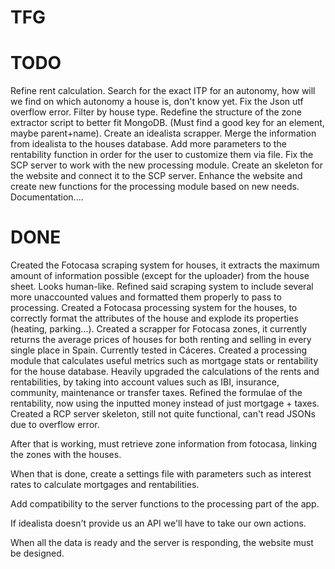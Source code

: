 # TFG

# TODO
Refine rent calculation.
Search for the exact ITP for an autonomy, how will we find on which autonomy a house is, don't know yet.
Fix the Json utf overflow error.
Filter by house type.
Redefine the structure of the zone extractor script to better fit MongoDB. (Must find a good key for an element, maybe parent+name).
Create an idealista scrapper.
Merge the information from idealista to the houses database.
Add more parameters to the rentability function in order for the user to customize them via file.
Fix the SCP server to work with the new processing module.
Create an skeleton for the website and connect it to the SCP server.
Enhance the website and create new functions for the processing module based on new needs.
Documentation....

# DONE
Created the Fotocasa scraping system for houses, it extracts the maximum amount of information possible (except for the uploader) from the house sheet. Looks human-like.
Refined said scraping system to include several more unaccounted values and formatted them properly to pass to processing.
Created a Fotocasa processing system for the houses, to correctly format the attributes of the house and explode its properties (heating, parking...).
Created a scrapper for Fotocasa zones, it currently returns the average prices of houses for both renting and selling in every single place in Spain. Currently tested in Cáceres.
Created a processing module that calculates useful metrics such as mortgage stats or rentability for the house database.
Heavily upgraded the calculations of the rents and rentabilities, by taking into account values such as IBI, insurance, community, maintenance or transfer taxes.
Refined the formulae of the rentability, now using the inputted money instead of just mortgage + taxes.
Created a RCP server skeleton, still not quite functional, can't read JSONs due to overflow error.



After that is working, must retrieve zone information from fotocasa, linking the zones with the houses. 

When that is done, create a settings file with parameters such as interest rates to calculate mortgages and rentabilities.

Add compatibility to the server functions to the processing part of the app.

If idealista doesn't provide us an API we'll have to take our own actions.

When all the data is ready and the server is responding, the website must be designed.
